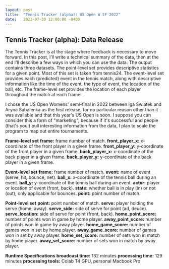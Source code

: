 ```yaml
---
layout: post
title:  "Tennis Tracker (alpha): US Open W SF 2022"
date:   2023-07-30 12:00:00 -0400
---
```

<head>
<!-- Google tag (gtag.js) -->
<script async src="https://www.googletagmanager.com/gtag/js?id=G-DGRHZS5DNM"></script>
<script>
  window.dataLayer = window.dataLayer || [];
  function gtag(){dataLayer.push(arguments);}
  gtag('js', new Date());

  gtag('config', 'G-DGRHZS5DNM');
</script>
</head>
<h2>Tennis Tracker (alpha): Data Release</h2>
<p>
The Tennis Tracker is at the stage where feedback is necessary to move forward. In this post, I'll write a technical summary of the data, then at the end I'll describe a few ways in which you can use the data. The output contains three datasets. The point-level set provides descriptive statistics for a given point. Most of this set is taken from tennis24. The event-level set provides each (predicted) event in the tennis match, along with descriptive information like the time of the event, the type of event, the location of the ball, etc. The frame-level set provides the location of each player throughout the match at each frame.
</p>
<p>
I chose the US Open Womens' semi-final in 2022 between Iga Swiatek and Aryna Sabalenka as the first release, for no particular reason other than it was available and that this year's US Open is soon. I suppose you can consider this a form of "marketing", because if it's successful and people (that's you!) pull interesting information from the data, I plan to scale the program to map out entire tournaments.
</p>
<p>
<b>Frame-level set</b>
<b>frame:</b> frame number of match.
<b>front_player_x:</b> x-coordinate of the front player in a given frame.
<b>front_player_y:</b> y-coordinate of the front player in a given frame.
<b>back_player_x:</b> x-coordinate of the back player in a given frame.
<b>back_player_y:</b> y-coordinate of the back player in a given frame.
</p>
<p>
<b>Event-level set</b>
<b>frame:</b> frame number of match.
<b>event:</b> name of event (serve, hit, bounce, net).
<b>ball_x:</b> x-coordinate of the tennis ball during an event.
<b>ball_y:</b> y-coordinate of the tennis ball during an event.
<b>actor:</b> player or location of event (front, back).
<b>state:</b> whether ball is in play (in) or not (out); only applicable for bounces.
 <b>point:</b> point number of match.
</p>
<p>
<b>Point-level set</b>
<b>point:</b> point number of match.
<b>serve:</b> player holding the serve (home, away).
<b>serve_side:</b> side of serve for point (ad, deuce).
<b>serve_location:</b> side of serve for point (front, back).
<b>home_point_score:</b> number of points won in game by home player.
<b>away_point_score:</b> number of points won in game by away player.
<b>home_game_score:</b> number of games won in set by home player.
<b>away_game_score:</b> number of games won in set by away player.
<b>home_set_score:</b> number of sets won in match by home player.
<b>away_set_score:</b> number of sets won in match by away player.
</p>
<p>
<b>Runtime Specifications</b>
<b>broadcast time:</b> 132 minutes
<b>processing time:</b> 129 minutes
<b>processing tools:</b> Colab T4 GPU, personal Macbook Pro
</p>